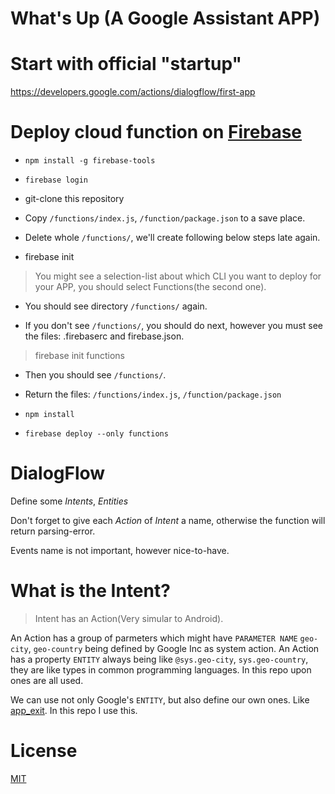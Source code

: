 What's Up (A Google Assistant APP)
======
# Start with official "startup"
https://developers.google.com/actions/dialogflow/first-app

# Deploy cloud function on [Firebase](https://www.firebase.com)

- ```npm install -g firebase-tools```

- ```firebase login```

- git-clone this repository

- Copy ```/functions/index.js```, ```/function/package.json``` to a save place.

- Delete whole ```/functions/```, we'll create following below steps late again.

- firebase init
> You might see a selection-list about which CLI you want to deploy for your APP, you should select Functions(the second one).

- You should see directory ```/functions/``` again.

- If you don't see ```/functions/```, you should do next, however you must see the files: .firebaserc and firebase.json.
> firebase init functions

- Then you should see ```/functions/```.

- Return the files: ```/functions/index.js```, ```/function/package.json``` 

- ```npm install```

- ```firebase deploy --only functions```

# DialogFlow

Define some *Intents*, *Entities*

Don't forget to give each *Action* of *Intent* a name, otherwise the function will return parsing-error.

Events name is not important, however nice-to-have.

# What is the Intent?

> Intent has an Action(Very simular to Android).

An Action has a group of parmeters which might have ```PARAMETER NAME```  ```geo-city```, ```geo-country``` being defined by Google Inc as system action. An Action has a property ```ENTITY``` always being like ```@sys.geo-city```, ```sys.geo-country```, they are like types in common programming languages. In this repo upon ones are all used.

We can use not only Google's   ```ENTITY```, but also define our own ones.
Like [app_exit](https://developers.google.com/actions/assistant/app-exits). In this repo I use this.

# License

[MIT](https://github.com/XinyueZ/what-s-up-google-assistant-app/blob/master/LICENSE)
